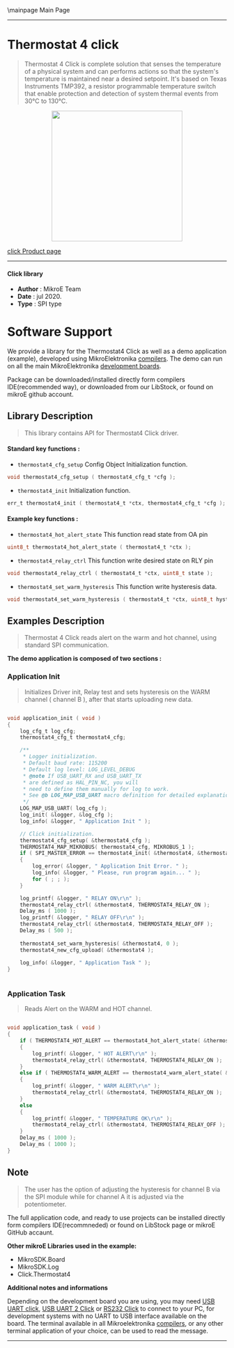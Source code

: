 \mainpage Main Page

---
# Thermostat 4 click

> Thermostat 4 Click is complete solution that senses the temperature of a physical system and can performs actions so that the system's temperature is maintained near a desired setpoint. It's based on Texas Instruments TMP392, a resistor programmable temperature switch that enable protection and detection of system thermal events from 30°C to 130°C.

<p align="center">
  <img src="https://download.mikroe.com/images/click_for_ide/thermostat4_click.png" height=300px>
</p>

[click Product page](https://www.mikroe.com/thermostat-4-click)

---


#### Click library 

- **Author**        : MikroE Team
- **Date**          : jul 2020.
- **Type**          : SPI type


# Software Support

We provide a library for the Thermostat4 Click 
as well as a demo application (example), developed using MikroElektronika 
[compilers](https://shop.mikroe.com/compilers). 
The demo can run on all the main MikroElektronika [development boards](https://shop.mikroe.com/development-boards).

Package can be downloaded/installed directly form compilers IDE(recommended way), or downloaded from our LibStock, or found on mikroE github account. 

## Library Description

> This library contains API for Thermostat4 Click driver.

#### Standard key functions :

- `thermostat4_cfg_setup` Config Object Initialization function.
```c
void thermostat4_cfg_setup ( thermostat4_cfg_t *cfg ); 
```

- `thermostat4_init` Initialization function.
```c
err_t thermostat4_init ( thermostat4_t *ctx, thermostat4_cfg_t *cfg );
```

#### Example key functions :

- `thermostat4_hot_alert_state` This function read state from OA pin
```c
uint8_t thermostat4_hot_alert_state ( thermostat4_t *ctx );
```
 
- `thermostat4_relay_ctrl` This function write desired state on RLY pin
```c
void thermostat4_relay_ctrl ( thermostat4_t *ctx, uint8_t state );
```

- `thermostat4_set_warm_hysteresis` This function write hysteresis data.
```c
void thermostat4_set_warm_hysteresis ( thermostat4_t *ctx, uint8_t hyst_data );
```

## Examples Description

> Thermostat 4 Click reads alert on the warm and hot channel, using standard SPI communication.

**The demo application is composed of two sections :**

### Application Init 

> Initializes Driver init, Relay test and
> sets hysteresis on the WARM channel ( channel B ), after that starts uploading new data.

```c

void application_init ( void )
{
    log_cfg_t log_cfg;
    thermostat4_cfg_t thermostat4_cfg;

    /** 
     * Logger initialization.
     * Default baud rate: 115200
     * Default log level: LOG_LEVEL_DEBUG
     * @note If USB_UART_RX and USB_UART_TX 
     * are defined as HAL_PIN_NC, you will 
     * need to define them manually for log to work. 
     * See @b LOG_MAP_USB_UART macro definition for detailed explanation.
     */
    LOG_MAP_USB_UART( log_cfg );
    log_init( &logger, &log_cfg );
    log_info( &logger, " Application Init " );

    // Click initialization.
    thermostat4_cfg_setup( &thermostat4_cfg );
    THERMOSTAT4_MAP_MIKROBUS( thermostat4_cfg, MIKROBUS_1 );
    if ( SPI_MASTER_ERROR == thermostat4_init( &thermostat4, &thermostat4_cfg ) ) 
    {
        log_error( &logger, " Application Init Error. " );
        log_info( &logger, " Please, run program again... " );
        for ( ; ; );
    }

    log_printf( &logger, " RELAY ON\r\n" );
    thermostat4_relay_ctrl( &thermostat4, THERMOSTAT4_RELAY_ON );
    Delay_ms ( 1000 );
    log_printf( &logger, " RELAY OFF\r\n" );
    thermostat4_relay_ctrl( &thermostat4, THERMOSTAT4_RELAY_OFF );
    Delay_ms ( 500 );
    
    thermostat4_set_warm_hysteresis( &thermostat4, 0 );
    thermostat4_new_cfg_upload( &thermostat4 );
    
    log_info( &logger, " Application Task " );
}
  
```

### Application Task

> Reads Alert on the WARM and HOT channel. 

```c

void application_task ( void )
{
    if ( THERMOSTAT4_HOT_ALERT == thermostat4_hot_alert_state( &thermostat4 ) ) 
    {
        log_printf( &logger, " HOT ALERT\r\n" );
        thermostat4_relay_ctrl( &thermostat4, THERMOSTAT4_RELAY_ON );
    } 
    else if ( THERMOSTAT4_WARM_ALERT == thermostat4_warm_alert_state( &thermostat4 ) ) 
    {
        log_printf( &logger, " WARM ALERT\r\n" );
        thermostat4_relay_ctrl( &thermostat4, THERMOSTAT4_RELAY_ON );
    } 
    else 
    { 
        log_printf( &logger, " TEMPERATURE OK\r\n" );
        thermostat4_relay_ctrl( &thermostat4, THERMOSTAT4_RELAY_OFF );
    }  
    Delay_ms ( 1000 );
    Delay_ms ( 1000 );
}

```

## Note

> The user has the option of adjusting the hysteresis for channel B via the SPI module 
> while for channel A it is adjusted via the potentiometer. 

The full application code, and ready to use projects can be  installed directly form compilers IDE(recommneded) or found on LibStock page or mikroE GitHub accaunt.

**Other mikroE Libraries used in the example:** 

- MikroSDK.Board
- MikroSDK.Log
- Click.Thermostat4

**Additional notes and informations**

Depending on the development board you are using, you may need 
[USB UART click](https://shop.mikroe.com/usb-uart-click), 
[USB UART 2 Click](https://shop.mikroe.com/usb-uart-2-click) or 
[RS232 Click](https://shop.mikroe.com/rs232-click) to connect to your PC, for 
development systems with no UART to USB interface available on the board. The 
terminal available in all Mikroelektronika 
[compilers](https://shop.mikroe.com/compilers), or any other terminal application 
of your choice, can be used to read the message.



---

